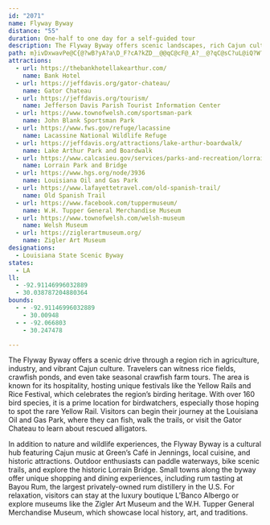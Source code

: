 ```yaml
---
id: "2071"
name: Flyway Byway
distance: "55"
duration: One-half to one day for a self-guided tour
description: The Flyway Byway offers scenic landscapes, rich Cajun culture, and diverse wildlife, including over 160 bird species. Visitors can enjoy outdoor activities, local cuisine, festivals, and historic attractions, making it a perfect blend of adventure and relaxation.
path: m}ivDxwavPe@C{@?wB?yA?a\D_F?cA?kZD__@@qC@cF@_A?__@?qC@sC?uL@iQ?W?mF@uBAM?]GYQwBkBHKh@s@Zc@N[Vi@^gAToAHcADsA?uDC_TJoINgDHmICiYEaTNoIb@mCl@sDz@yC|A{HLoF?q@?q@D{H?aERcb@@s@Dm@JoALmAReANq@HYNg@Zy@j@oAzBgEtFyJrAgCN[L]J]ZqAHc@BOB_@Do@Ba@@sD?gDCmI?kD@eC@a@FcD?eDMgn@EgSCuHAwEAkDC_T?cIAi@?WAYAeM?aACiIGok@?[?E?o@?gB?}@?eDA{BEmP@kA@a@@Q?Q@QH}@Da@F_@H_@H]L]L]N[t@oA|A_C`@u@PYL]L]L]H]BKDSF_@D_@Da@B_@@a@?aA?wDCgDAoICyNA_GG{RAu@EcL?gDCaC?{@CkLCwS?kEE{N?iBAm@EmT?i@As@[gr@GaMOea@EwAGuAnVEve@OT?hEAhC?hUE^AfD?vECdP_@dm@E|WC~TA|A?L@zPAv@Bf@Bj@HZFXHXJXLb@Td@ZTP^^\`@Xd@Xf@LXL\Pj@H\Jl@D\Fp@@^@~@@hM@n@Bn@Fp@Hl@Ll@Pj@Rj@Vf@Xd@Zb@^`@`@\b@Xb@Vf@Rf@Nf@Jh@Fj@Dh@?rG?hN?b@@R?xEAjB@tAApRF~A@xHBh@?LAJELGFGJOLGVELA??M@WDMFKNGFMFKDM@i@?yHC_BAqRGuA@kBAyE@S?c@AiN?sG?i@?k@Ei@Gg@Kg@Og@Sc@Wc@Ya@]_@a@[c@Ye@Wg@Sk@Qk@Mm@Im@Gq@Co@Ao@AiMA_AA_@Gq@E]Km@I]Qk@M]MYYg@Ye@]a@_@_@UQe@[c@UYMYKYI[Gk@Ig@Cw@C{P@MA}A?_U@}WBem@DeP^wEBgD?_@@iUDiC?iE@U?we@NoVDKaAKu@cFcYq@aEQqAE_@GcAAa@AcA?uBAwB?cCAeDAoI?qa@?G?U?aA?m@?oAA_B?e@?kB?}CAaA?uD?aCAmC?cCA}@?{BAyAAqIAmAAuDAmEAyECiIAiI?sC?C@uG@{BBsN?wAAm@Ck@Ck@Em@Gk@Gk@Ik@Kk@Ki@Oi@Og@Qi@Qg@i@mAUe@Wc@]m@a@m@k@{@mAgBg@s@Q[SY]q@[q@Ys@Wu@m@eBm@kBcCoHwBuGyBqGQe@k@yAiAsCeAgCoA{Ci@qAo@}AmAsC]y@wAmDiAoC[u@IQ]y@Ys@cD{HuE_L_BwDiBmEkAuCg@qAK]Kg@Qy@q@kEkCuP_@_CUwAG]Mg@Ka@Ma@Oa@Ui@m@uAu@}As@yAYm@kB{DaCaFo@sAi@kAMUSc@Ue@o@sAc@}@k@kAe@aAIQYk@EMMWi@gA{AaDEI]q@{A_DaAkB{@aBuAgCU_@uAeCiI_Os@{AQa@`@S`@ShBu@RK^Mb@S^MbAc@VOVIKa@U{@_@wAaAuDaAyDqAgFxHsCpEaBt@YrG_CtEcBbA_@~@]~DyAFCjNeFT?nAe@`C}@bC}@`A_@Pr@??Qs@EOg@mBe@kBw@cDUy@sAuF[gAw@cDKa@kAuE]{Ai@uBw@X_Cv@cAZc@Jk@LQBgAPgANc@Da@Be@Bc@@eB@sD?aB?gB?yA?iEAeD?kD?aC?{D?uACcBCuE?gHAqC?sTCaG?iF@kE?oKA}YCeXEuT?_P?eIA{A?g_@Aea@?uAAuO@qV?i@?gB?oD?iFAg@@{FAyI@kRAwL?eHAqSEiG?gMAiFC_J?cHCiQAoH?eC@eHBqCAcC?c@@oA@_D?sC?qE?mH@_YDuB?eH@uC@sCOk@Ii@Og@Qi@Se@Yc@[c@]_@a@_@c@[g@[g@Sa@ISQe@Oe@Oo@Mo@G_@IaACa@AsC?UAgDUcDGOAQMq@K_@Y}@KU[g@c@q@]c@UWUUc@]WQWOs@]u@U[K[G[E[E]C[Ak@AqCCu{@GiF?}GAeDC}MAy@As@?gKCU?{C?sGAqDCiCA{D?cAAmA?gDAsD?Y?mC?S?gDAsA?aA?[?mBAg@?{C?E?gE?wD?aE?cE?uD@cB?q@?c@?sF?cEAeE?cE?{@?]?w@?u@?s@AuI?eVFcMBuIB_E?q@BcAGyAE[Ak@@{EBaAEoBCoI@_@?a@?gC?[?}A?cD?{@?iK??h@?RBZNTJBLBzD?A`DlA?N@L@LDXNVPVRHJFLFLNn@Ln@?PA`@SdCAN@PBNDR??ESCOAQ@OReC@a@?QMo@Oo@GMGMIKWSWQYOMEMAOAmA?@aD{D?MCKCOUC[?SlF@pCAdA?`DA~A?\?pA@r@AlA?rL?t@ApCCtAArAChACfAEp@C~D?tICbMCdVGBvXB~J?nBD`d@?zB@jA@`K?xA?h@@f@?B?rA?tA@tE@bL@zCFtd@?t@Nr|A?V?tC@ft@?xGAlLAdUItCM|A??E^mCnO_@pDKjBEnC@hU@lO?rFBl[?tBBbF@vM?lC?nC@|C@nF@hM?zE@dF@fM@bF?jHLdmBBzs@???v]@pC?J@rB?lB@xE@xA?h@BhHBnN?lA?pA@rA?rABxN@|N@dD@pI?jF@RA\?nBBpFApAAnIAlFAl@?x@?f@?p@CbJ?p@AxDAjH?JAnHA~DC|F?lBgDDiDB_EBkD@kD?mDAw@@s@@oD?iC?Y?E?{ICmD@oD?eDA]?yC@cI?wB?cNDG?iGAW???V?hG@F?bNEvB?bI?xCA\?dD@nD?lDAzIBD?X?hC?nD?r@Av@AlD@jD?jDA~DChDCfDE?mBB}F@_E@oHrD@nA?R?rBAxE@J?z@ApB?rD?tB@rA?xEA`A@hI?tL@lCAjE?vG?dAAJ?zIAfA@pCChA?rC?~AAjG?rCAxE?X?nB?~E?tC?hAAfA@fAAvLAfA?fA?tCAtCAxBAfA@nC?rCAfA?pC?|GAjA?hA@dHAfA?hA?hA?fAAnSAhA?h@?pD?hA?hA?jB?n@?jBAbd@AfEAnSAnA?`H?nMAZ?nL@jSBdZDvE?bLBN?vI@\@bEAnDCbGC\?ZAh@?hA?hAA|JGtA?vABV?F?tNf@bEL`CDrB@\AlEOpCGlFGvTUdHIbHInCA~NCnNA~B@x@@Z@F@VBTHh@NXJd@RXNb@Xb@\h@j@\d@R^NZXx@J^DLF^H^D^Fp@@^@r@?^CtAMbCKdCA`@?bA@n@B`@Fl@D^Pt@Rl@Tl@NZNZd@p@HJZZDD`@\VPVNZNLF\JZHh@Lj@H\Bx@BrHHpC@zUNpC@xEB`HDx@@~@@x@?pBBjOHr@AxIDnXA|@?pCA|N?fB?vDAvQ?lA?b@AvJ?bXCzC@x@AhC?`XIfPEvMCpCCpC?zECzEEpFC\?P?L?lj@O?A
attractions:
  - url: https://thebankhotellakearthur.com/
    name: Bank Hotel
  - url: https://jeffdavis.org/gator-chateau/
    name: Gator Chateau
  - url: https://jeffdavis.org/tourism/
    name: Jefferson Davis Parish Tourist Information Center
  - url: https://www.townofwelsh.com/sportsman-park
    name: John Blank Sportsman Park
  - url: https://www.fws.gov/refuge/lacassine
    name: Lacassine National Wildlife Refuge
  - url: https://jeffdavis.org/attractions/lake-arthur-boardwalk/
    name: Lake Arthur Park and Boardwalk
  - url: https://www.calcasieu.gov/services/parks-and-recreation/lorrain-park
    name: Lorrain Park and Bridge
  - url: https://www.hgs.org/node/3936
    name: Louisiana Oil and Gas Park
  - url: https://www.lafayettetravel.com/old-spanish-trail/
    name: Old Spanish Trail
  - url: https://www.facebook.com/tuppermuseum/
    name: W.H. Tupper General Merchandise Museum
  - url: https://www.townofwelsh.com/welsh-museum
    name: Welsh Museum
  - url: https://ziglerartmuseum.org/
    name: Zigler Art Museum
designations:
  - Louisiana State Scenic Byway
states:
  - LA
ll:
  - -92.91146996032889
  - 30.038787204880364
bounds:
  - - -92.91146996032889
    - 30.00948
  - - -92.066803
    - 30.247478

---
```


The Flyway Byway offers a scenic drive through a region rich in agriculture, industry, and vibrant Cajun culture. Travelers can witness rice fields, crawfish ponds, and even take seasonal crawfish farm tours. The area is known for its hospitality, hosting unique festivals like the Yellow Rails and Rice Festival, which celebrates the region’s birding heritage. With over 160 bird species, it is a prime location for birdwatchers, especially those hoping to spot the rare Yellow Rail. Visitors can begin their journey at the Louisiana Oil and Gas Park, where they can fish, walk the trails, or visit the Gator Chateau to learn about rescued alligators.

In addition to nature and wildlife experiences, the Flyway Byway is a cultural hub featuring Cajun music at Green’s Café in Jennings, local cuisine, and historic attractions. Outdoor enthusiasts can paddle waterways, bike scenic trails, and explore the historic Lorrain Bridge. Small towns along the byway offer unique shopping and dining experiences, including rum tasting at Bayou Rum, the largest privately-owned rum distillery in the U.S. For relaxation, visitors can stay at the luxury boutique L’Banco Albergo or explore museums like the Zigler Art Museum and the W.H. Tupper General Merchandise Museum, which showcase local history, art, and traditions.
